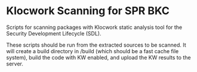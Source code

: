 # Klocwork Scanning for SPR BKC

Scripts for scanning packages with Klocwork static analysis tool for
the Security Development Lifecycle (SDL).

These scripts should be run from the extracted sources to be scanned.
It will create a build directory in /build (which should be a fast cache
file system), build the code with KW enabled, and upload the KW results
to the server.

